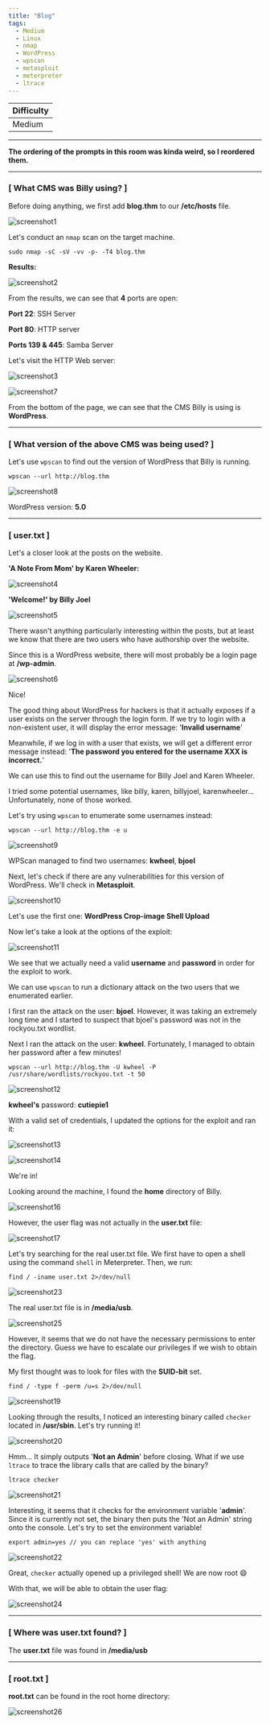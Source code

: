 ```yaml
---
title: "Blog"
tags:
  - Medium
  - Linux
  - nmap
  - WordPress
  - wpscan
  - metasploit
  - meterpreter
  - ltrace
---
```


| Difficulty |
| ---------- |
|   Medium   |

---

**The ordering of the prompts in this room was kinda weird, so I reordered them.**

---

### [ What CMS was Billy using? ]

Before doing anything, we first add **blog.thm** to our **/etc/hosts** file.

![screenshot1](../assets/images/blog/screenshot1.png)

Let's conduct an `nmap` scan on the target machine.

```
sudo nmap -sC -sV -vv -p- -T4 blog.thm
```

**Results:**

![screenshot2](../assets/images/blog/screenshot2.png)

From the results, we can see that **4** ports are open:

**Port 22**: SSH Server

**Port 80**: HTTP server

**Ports 139 & 445**: Samba Server

Let's visit the HTTP Web server:

![screenshot3](../assets/images/blog/screenshot3.png)

![screenshot7](../assets/images/blog/screenshot7.png)

From the bottom of the page, we can see that the CMS Billy is using is **WordPress**.

---

### [ What version of the above CMS was being used? ]

Let's use `wpscan` to find out the version of WordPress that Billy is running.

```
wpscan --url http://blog.thm
```

![screenshot8](../assets/images/blog/screenshot8.png)

WordPress version: **5.0**

---

### [ user.txt ]

Let's a closer look at the posts on the website.

**'A Note From Mom' by Karen Wheeler:**

![screenshot4](../assets/images/blog/screenshot4.png)

**'Welcome!' by Billy Joel**

![screenshot5](../assets/images/blog/screenshot5.png)

There wasn't anything particularly interesting within the posts, but at least we know that there are two users who have authorship over the website.

Since this is a WordPress website, there will most probably be a login page at **/wp-admin**.

![screenshot6](../assets/images/blog/screenshot6.png)

Nice!

The good thing about WordPress for hackers is that it actually exposes if a user exists on the server through the login form. If we try to login with a non-existent user, it will display the error message: '**Invalid username**'

Meanwhile, if we log in with a user that exists, we will get a different error message instead: '**The password you entered for the username XXX is incorrect.**'

We can use this to find out the username for Billy Joel and Karen Wheeler. 

I tried some potential usernames, like billy, karen, billyjoel, karenwheeler... Unfortunately, none of those worked.

Let's try using `wpscan` to enumerate some usernames instead:

```
wpscan --url http://blog.thm -e u
```

![screenshot9](../assets/images/blog/screenshot9.png)

WPScan managed to find two usernames: **kwheel**, **bjoel**

Next, let's check if there are any vulnerabilities for this version of WordPress. We'll check in **Metasploit**.

![screenshot10](../assets/images/blog/screenshot10.png)

Let's use the first one: **WordPress Crop-image Shell Upload**

Now let's take a look at the options of the exploit:

![screenshot11](../assets/images/blog/screenshot11.png)

We see that we actually need a valid **username** and **password** in order for the exploit to work.

We can use `wpscan` to run a dictionary attack on the two users that we enumerated earlier.

I first ran the attack on the user: **bjoel**. However, it was taking an extremely long time and I started to suspect that bjoel's password was not in the rockyou.txt wordlist.

Next I ran the attack on the user: **kwheel**. Fortunately, I managed to obtain her password after a few minutes!

```
wpscan --url http://blog.thm -U kwheel -P /usr/share/wordlists/rockyou.txt -t 50
```

![screenshot12](../assets/images/blog/screenshot12.png)

**kwheel's** password: **cutiepie1**

With a valid set of credentials, I updated the options for the exploit and ran it:

![screenshot13](../assets/images/blog/screenshot13.png)

![screenshot14](../assets/images/blog/screenshot14.png)

We're in!

Looking around the machine, I found the **home** directory of Billy.

![screenshot16](../assets/images/blog/screenshot16.png)

However, the user flag was not actually in the **user.txt** file:

![screenshot17](../assets/images/blog/screenshot17.png)

Let's try searching for the real user.txt file. We first have to open a shell using the command `shell` in Meterpreter. Then, we run:

```
find / -iname user.txt 2>/dev/null
```

![screenshot23](../assets/images/blog/screenshot23.png)

The real user.txt file is in **/media/usb**.

![screenshot25](../assets/images/blog/screenshot25.png)

However, it seems that we do not have the necessary permissions to enter the directory. Guess we have to escalate our privileges if we wish to obtain the flag.

My first thought was to look for files with the **SUID-bit** set.

```
find / -type f -perm /u=s 2>/dev/null
```

![screenshot19](../assets/images/blog/screenshot19.png)

Looking through the results, I noticed an interesting binary called `checker` located in **/usr/sbin**. Let's try running it!

![screenshot20](../assets/images/blog/screenshot20.png)

Hmm... It simply outputs '**Not an Admin**' before closing. What if we use `ltrace` to trace the library calls that are called by the binary?

```
ltrace checker
```

![screenshot21](../assets/images/blog/screenshot21.png)

Interesting, it seems that it checks for the environment variable '**admin**'. Since it is currently not set, the binary then puts the 'Not an Admin' string onto the console. Let's try to set the environment variable!

```
export admin=yes // you can replace 'yes' with anything
```

![screenshot22](../assets/images/blog/screenshot22.png)

Great, `checker` actually opened up a privileged shell! We are now root :smile:

With that, we will be able to obtain the user flag:

![screenshot24](../assets/images/blog/screenshot24.png)

---

### [ Where was user.txt found? ]

The **user.txt** file was found in **/media/usb**

---

### [ root.txt ]

**root.txt** can be found in the root home directory:

![screenshot26](../assets/images/blog/screenshot26.png)